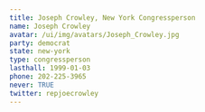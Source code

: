 ```yaml
---
title: Joseph Crowley, New York Congressperson
name: Joseph Crowley
avatar: /ui/img/avatars/Joseph_Crowley.jpg
party: democrat
state: new-york
type: congressperson
lasthall: 1999-01-03
phone: 202-225-3965
never: TRUE
twitter: repjoecrowley
---
```

